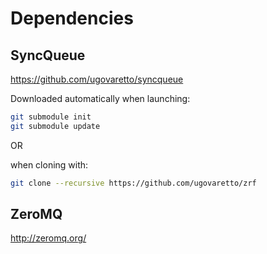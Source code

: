 Dependencies
============

SyncQueue
---------
https://github.com/ugovaretto/syncqueue

Downloaded automatically when launching:

```sh
git submodule init
git submodule update
```

OR

when cloning with:
```sh
git clone --recursive https://github.com/ugovaretto/zrf
```

ZeroMQ
-------------

http://zeromq.org/
